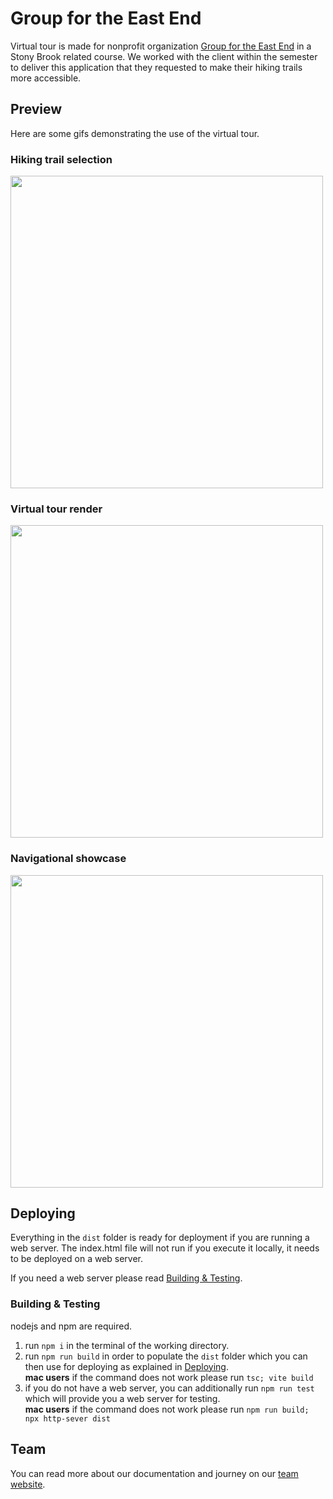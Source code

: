 # Group for the East End
Virtual tour is made for nonprofit organization [Group for the East End](https://www.groupfortheeastend.org/) in a Stony Brook related course. We worked with the client within the semester to deliver this application that they requested to make their hiking trails more accessible.

## Preview
Here are some gifs demonstrating the use of the virtual tour.

### Hiking trail selection

<img src="https://github.com/wayleem/virtual-tour/blob/main/assets/virtual-tour-1.gif" width="500" height="500"/>

### Virtual tour render

<img src="https://github.com/wayleem/virtual-tour/blob/main/assets/virtual-tour-2.gif" width="500" height="500"/>

### Navigational showcase

<img src="https://github.com/wayleem/virtual-tour/blob/main/assets/virtual-tour-3.gif" width="500" height="500"/>

## Deploying
Everything in the `dist` folder is ready for deployment if you are running a web server. The index.html file will not run if you execute it locally, it needs to be deployed on a web server.

If you need a web server please read [Building & Testing](#Building&Testing).

### Building & Testing
nodejs and npm are required.
1. run `npm i` in the terminal of the working directory.
2. run `npm run build` in order to populate the `dist` folder which you can then use for deploying as explained in [Deploying](#Deploying).
<br> __mac users__ if the command does not work please run `tsc; vite build`
4. if you do not have a web server, you can additionally run `npm run test` which will provide you a web server for testing.
<br> __mac users__ if the command does not work please run `npm run build; npx http-sever dist`

## Team
You can read more about our documentation and journey on our [team website](https://you.stonybrook.edu/339eastend/).

